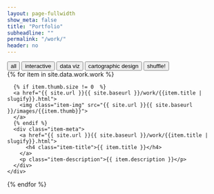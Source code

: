 ```yaml
---
layout: page-fullwidth
show_meta: false
title: "Portfolio"
subheadline: ""
permalink: "/work/"
header: no
---
```


<!-- use isotope.js to create and organize content here -->
<div id="filters" class="button-group filter-button-group">
  <button class="active all" data-filter="*">all</button>
  <button data-filter=".web">interactive</button>
  <button data-filter=".data-viz">data viz</button>  
  <button data-filter=".carto">cartographic design</button>
  <button class="shuffle">shuffle!</button>
</div>

<!-- to-do: create and populate these with templates & JSON data -->
<div id="target" class="grid print carto">
  <div class="gutter-sizer"></div>
  <div class="grid-sizer"></div>
  {% for item in site.data.work.work %}
    <div class="grid-item {{ item.size }} {% for tag in item.tags %}} {{tag}} {% endfor %}">
      
      {% if item.thumb.size != 0  %}      
      <a href="{{ site.url }}{{ site.baseurl }}/work/{{item.title | slugify}}.html">
        <img class="item-img" src="{{ site.url }}{{ site.baseurl }}/images/{{item.thumb}}">
      </a>
      {% endif %}
      <div class="item-meta">
        <a href="{{ site.url }}{{ site.baseurl }}/work/{{item.title | slugify}}.html">
          <h4 class="item-title">{{ item.title }}</h4>
        </a>
        <p class="item-description">{{ item.description }}</p>
      </div>
    </div>  
  {% endfor %}
</div>
